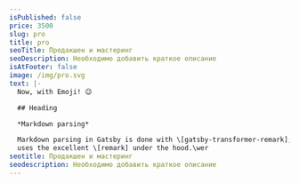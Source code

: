 ```yaml
---
isPublished: false
price: 3500
slug: pro
title: pro
seoTitle: Продакшен и мастеринг
seoDescription: Необходимо добавить краткое описание
isAtFooter: false
image: /img/pro.svg
text: |-
  Now, with Emoji! 😉

  ## Heading

  *Markdown parsing*

  Markdown parsing in Gatsby is done with \[gatsby-transformer-remark], which
  uses the excellent \[remark] under the hood.\wer
seotitle: Продакшен и мастеринг
seodescription: Необходимо добавить краткое описание
---
```

